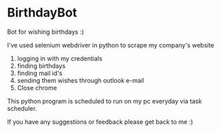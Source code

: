 # BirthdayBot
Bot for wishing birthdays :)

I've used selenium webdriver in python to scrape my company's website

1) logging in with my credentials
2) finding birthdays
3) finding mail id's
4) sending them wishes through outlook e-mail
5) Close chrome

This python program is scheduled to run on my pc everyday via task scheduler.

If you have any suggestions or feedback please get back to me :)
